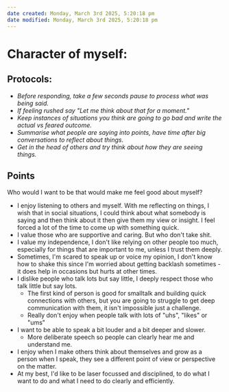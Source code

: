 ```yaml
---
date created: Monday, March 3rd 2025, 5:20:18 pm
date modified: Monday, March 3rd 2025, 5:20:18 pm
---
```


# Character of myself:

## Protocols:
- *Before responding, take a few seconds pause to process what was being said.*
- *If feeling rushed say "Let me think about that for a moment."*
- *Keep instances of situations you think are going to go bad and write the actual vs feared outcome.*
- *Summarise what people are saying into points, have time after big conversations to reflect about things.*
- *Get in the head of others and try think about how they are seeing things.*

## Points

Who would I want to be that would make me feel good about myself?

- I enjoy listening to others and myself. With me reflecting on things, I wish that in social situations, I could think about what somebody is saying and then think about it then give them my view or insight. I feel forced a lot of the time to come up with something quick.
- I value those who are supportive and caring. But who don't take shit.
- I value my independence, I don't like relying on other people too much, especially for things that are important to me, unless I trust them deeply.
- Sometimes, I'm scared to speak up or voice my opinion, I don't know how to shake this since I'm worried about getting backlash sometimes - it does help in occasions but hurts at other times.
- I dislike people who talk lots but say little, I deeply respect those who talk little but say lots.
	- The first kind of person is good for smalltalk and building quick connections with others, but you are going to struggle to get deep communication with them, it isn't impossible just a challenge.
	- Really don't enjoy when people talk with lots of "uhs", "likes" or "ums"
- I want to be able to speak a bit louder and a bit deeper and slower.
	- More deliberate speech so people can clearly hear me and understand me.
- I enjoy when I make others think about themselves and grow as a person when I speak, they see a different point of view or perspective on the matter.
- At my best, I'd like to be laser focussed and disciplined, to do what I want to do and what I need to do clearly and efficiently.
